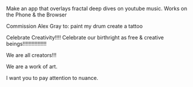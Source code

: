 Make an app that overlays fractal deep dives on youtube music.
  Works on the Phone & the Browser

Commission Alex Gray to:
  paint my drum
  create a tattoo

Celebrate Creativity!!!!
Celebrate our birthright as free & creative beings!!!!!!!!!!!!!!!!

We are all creators!!!

We are a work of art.

I want you to pay attention to nuance.
